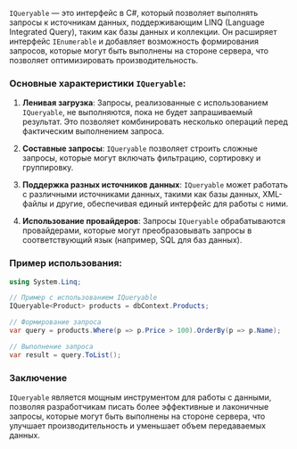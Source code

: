 `IQueryable` — это интерфейс в C#, который позволяет выполнять запросы к источникам данных, поддерживающим LINQ (Language Integrated Query), таким как базы данных и коллекции. Он расширяет интерфейс `IEnumerable` и добавляет возможность формирования запросов, которые могут быть выполнены на стороне сервера, что позволяет оптимизировать производительность.

### Основные характеристики `IQueryable`:

1. **Ленивая загрузка**: Запросы, реализованные с использованием `IQueryable`, не выполняются, пока не будет запрашиваемый результат. Это позволяет комбинировать несколько операций перед фактическим выполнением запроса.

2. **Составные запросы**: `IQueryable` позволяет строить сложные запросы, которые могут включать фильтрацию, сортировку и группировку.

3. **Поддержка разных источников данных**: `IQueryable` может работать с различными источниками данных, такими как базы данных, XML-файлы и другие, обеспечивая единый интерфейс для работы с ними.

4. **Использование провайдеров**: Запросы `IQueryable` обрабатываются провайдерами, которые могут преобразовывать запросы в соответствующий язык (например, SQL для баз данных).

### Пример использования:

```csharp
using System.Linq;

// Пример с использованием IQueryable
IQueryable<Product> products = dbContext.Products;

// Формирование запроса
var query = products.Where(p => p.Price > 100).OrderBy(p => p.Name);

// Выполнение запроса
var result = query.ToList();
```

### Заключение
`IQueryable` является мощным инструментом для работы с данными, позволяя разработчикам писать более эффективные и лаконичные запросы, которые могут быть выполнены на стороне сервера, что улучшает производительность и уменьшает объем передаваемых данных.